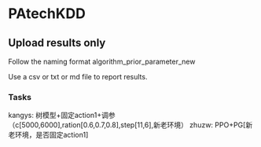 # PAtechKDD

## Upload results only 

Follow the naming format algorithm_prior_parameter_new

Use a csv or txt or md file to report results.

### Tasks
kangys: 树模型+固定action1+调参（c[5000,6000],ration[0.6,0.7,0.8],step[11,6],新老环境）
zhuzw: PPO+PG[新老环境，是否固定action1]
